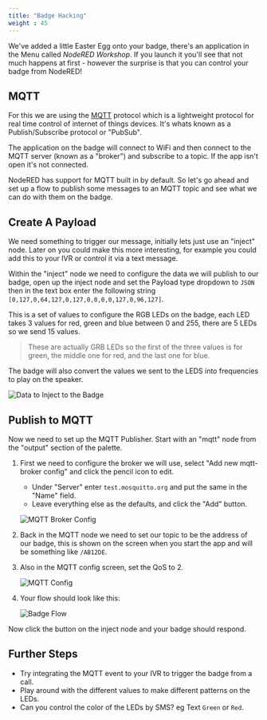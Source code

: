 ```yaml
---
title: "Badge Hacking"
weight : 45
---
```


We've added a little Easter Egg onto your badge, there's an application in the Menu called *NodeRED Workshop*. If you launch it you'll see that not much happens at first - however the surprise is that you can control your badge from NodeRED!

## MQTT

For this we are using the [MQTT](http://mqtt.org/) protocol which is a lightweight protocol for real time control of internet of things devices. It's whats known as a Publish/Subscribe protocol or "PubSub".

The application on the badge will connect to WiFi and then connect to the MQTT server (known as a "broker") and subscribe to a topic. If the app isn't open it's not connected.

NodeRED has support for MQTT built in by default. So let's go ahead and set up a flow to publish some messages to an MQTT topic and see what we can do with them on the badge.

## Create A Payload

We need something to trigger our message, initially lets just use an "inject" node. Later on you could make this more interesting, for example you could add this to your IVR or control it via a text message.

Within the "inject" node we need to configure the data we will publish to our badge, open up the inject node and set the Payload type dropdown to `JSON` then in the text box enter the following string `[0,127,0,64,127,0,127,0,0,0,0,127,0,96,127]`.

This is a set of values to configure the RGB LEDs on the badge, each LED takes 3 values for red, green and blue between 0 and 255, there are 5 LEDs so we send 15 values.

> These are actually GRB LEDs so the first of the three values is for green, the middle one for red, and the last one for blue.

The badge will also convert the values we sent to the LEDS into frequencies to play on the speaker.

![Data to Inject to the Badge](/Badge_Inject.png)

## Publish to MQTT

Now we need to set up the MQTT Publisher. Start with an "mqtt" node from the "output" section of the palette.

1. First we need to configure the broker we will use, select "Add new mqtt-broker config" and click the pencil icon to edit.
    * Under "Server" enter `test.mosquitto.org` and put the same in the "Name" field.
    * Leave everything else as the defaults, and click the "Add" button.

    ![MQTT Broker Config](/MQTT_Broker_Config.png)

2. Back in the MQTT node we need to set our topic to be the address of our badge, this is shown on the screen when you start the app and will be something like `/AB12DE`.

3. Also in the MQTT config screen, set the QoS to 2.

    ![MQTT Config](/MQTT_Config.png)

4. Your flow should look like this:

    ![Badge Flow ](/Badge_Flow.png)

Now click the button on the inject node and your badge should respond.


## Further Steps

* Try integrating the MQTT event to your IVR to trigger the badge from a call.
* Play around with the different values to make different patterns on the LEDs.
* Can you control the color of the LEDs by SMS? eg Text `Green` or `Red`.


